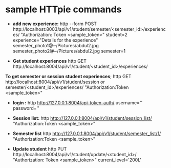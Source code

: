 # sample HTTpie commands

- **add new experience:** http --form POST http://localhost:8003/api/v1/student/semester/<semester_id>/experiences/ "Authorization: Token <sample_token>"  student=2 experience="Details for the experience" semester_photo1@~/Pictures/abdul2.jpg semester_photo2@~/Pictures/abdul2.jpg semester=1

- **Get student experiences** http GET http://localhost:8004/api/v1/student/<student_id>/experiences/

**To get semester or session student experiences**; 
http GET http://localhost:8004/api/v1/student/session or semester/<student_id>/experiences/ "Authorization:Token <sample_token>"


- **login :**  http http://127.0.0.1:8004/api-token-auth/ username='<emai>' password='<password>'

- **Session list:**  http http://127.0.0.1:8004/api/v1/student/session_list/ "Authorization:Token <sample_token>"

- **Semester list** http http://127.0.0.1:8004/api/v1/student/semester_list/1/ "Authorization:Token <sample_token>"

- **Update student**  http PUT http://localhost:8004/api/v1/student/update/<student_id>/ "Authorization: Token  <sample_token>" current_level='200L'